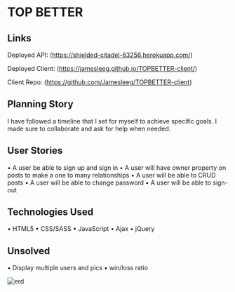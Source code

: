 # TOP BETTER

## Links

Deployed API: (https://shielded-citadel-63256.herokuapp.com/)

Deployed Client: (https://jamesleeg.github.io/TOPBETTER-client/)

Client Repo: (https://github.com/Jamesleeg/TOPBETTER-client)

## Planning Story
I have followed a timeline that I set for myself to achieve specific goals. I made sure to collaborate and ask for help when needed.

## User Stories
• A user be able to sign up and sign in
• A user will have owner property on posts to make a one to many relationships
• A user will be able to CRUD posts
• A user will be able to change password
• A user  will be able to sign-out

## Technologies Used
• HTML5
• CSS/SASS
• JavaScript
• Ajax
• jQuery

## Unsolved
• Display multiple users and pics
• win/loss ratio






<!-- ![wireframe 24 26 PM](https://user-images.githubusercontent.com/77414849/110857394-d1156180-8286-11eb-9dfc-f5db1c2579f6.png) -->

![erd](https://user-images.githubusercontent.com/77414849/110857534-f99d5b80-8286-11eb-8236-434b9c6b8e2c.png)
